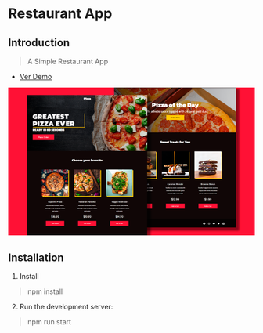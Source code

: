 # Restaurant App

## Introduction

> A Simple Restaurant App

- [Ver Demo](https://vhalvarez.github.io/reactjs-restaurant/)

![Pizza Page](src/images/website-pizza.png)

## Installation

1. Install

> npm install 

2. Run the development server:

> npm run start 
